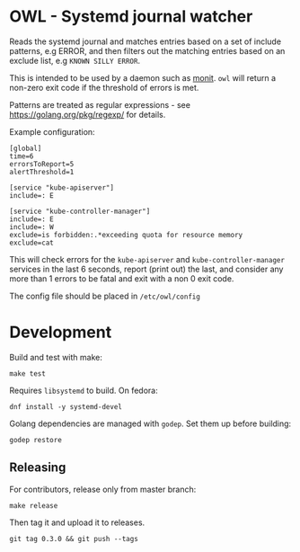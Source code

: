 # OWL - Systemd journal watcher

Reads the systemd journal and matches entries based on a set of include patterns, e.g ERROR, and then filters out the matching entries based on an exclude list, e.g `KNOWN SILLY ERROR`.

This is intended to be used by a daemon such as [monit](https://mmonit.com/monit/). `owl` will return a non-zero exit code if the threshold of errors is met.

Patterns are treated as regular expressions - see https://golang.org/pkg/regexp/ for details.

Example configuration:

    [global]
    time=6
    errorsToReport=5
    alertThreshold=1

    [service "kube-apiserver"]
    include=: E

    [service "kube-controller-manager"]
    include=: E
    include=: W
    exclude=is forbidden:.*exceeding quota for resource memory
    exclude=cat

This will check errors for the `kube-apiserver` and `kube-controller-manager` services in the last 6 seconds, 
report (print out) the last, and consider any more than 1 errors to be fatal and exit with a non 0 exit code.

The config file should be placed in `/etc/owl/config`

# Development

Build and test with make:

    make test

Requires `libsystemd` to build. On fedora:

    dnf install -y systemd-devel

Golang dependencies are managed with `godep`. Set them up before building:

    godep restore

## Releasing

For contributors, release only from master branch:

    make release

Then tag it and upload it to releases.

    git tag 0.3.0 && git push --tags
